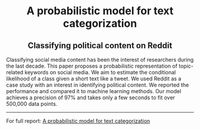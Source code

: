  <h1 align="center">
 A probabilistic model for text categorization
</h1>  
<h2 align="center"> Classifying political content on Reddit
 </h2>  
    
<p>
Classifying social media content has been the interest of researchers during the last decade.
This paper proposes a probabilistic representation of topic-related keywords on social media.
We aim to estimate the conditional likelihood of a class given a short text like a tweet.
We used Reddit as a case study with an interest in identifying political content.
We reported the performance and compared it to machine learning methods.
Our model achieves a precision of 97% and takes only a few seconds to fit over 500,000 data points.
</p>  

-------------------
For full report: [A probabilistic model for text categorization](https://github.com/khaledfouda/A-probabilistic-model-for-text-categorization/blob/main/A_probabilistic_model_for_text_categorization.pdf)


